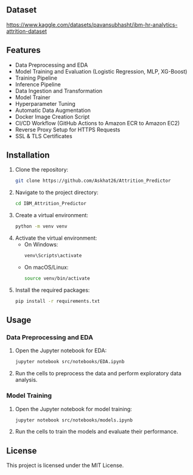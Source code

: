 

## Dataset 
https://www.kaggle.com/datasets/pavansubhasht/ibm-hr-analytics-attrition-dataset

## Features

- Data Preprocessing and EDA
- Model Training and Evaluation (Logistic Regression, MLP, XG-Boost)
- Training Pipeline
- Inference Pipeline
- Data Ingestion and Transformation
- Model Trainer
- Hyperparameter Tuning
- Automatic Data Augmentation
- Docker Image Creation Script
- CI/CD Workflow (GitHub Actions to Amazon ECR to Amazon EC2)
- Reverse Proxy Setup for HTTPS Requests
- SSL & TLS Certificates

## Installation

1. Clone the repository:
    ```sh
    git clone https://github.com/Askhat26/Attrition_Predictor
    ```
2. Navigate to the project directory:
    ```sh
    cd IBM_Attrition_Predictor
    ```
3. Create a virtual environment:
    ```sh
    python -m venv venv
    ```
4. Activate the virtual environment:
    - On Windows:
        ```sh
        venv\Scripts\activate
        ```
    - On macOS/Linux:
        ```sh
        source venv/bin/activate
        ```
5. Install the required packages:
    ```sh
    pip install -r requirements.txt
    ```

## Usage

### Data Preprocessing and EDA

1. Open the Jupyter notebook for EDA:
    ```sh
    jupyter notebook src/notebooks/EDA.ipynb
    ```
2. Run the cells to preprocess the data and perform exploratory data analysis.

### Model Training

1. Open the Jupyter notebook for model training:
    ```sh
    jupyter notebook src/notebooks/models.ipynb
    ```
2. Run the cells to train the models and evaluate their performance.





## License

This project is licensed under the MIT License.
